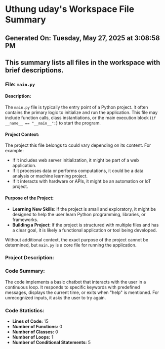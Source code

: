 # Uthung uday's Workspace File Summary
## Generated On: Tuesday, May 27, 2025 at 3:08:58 PM
This summary lists all files in the workspace with brief descriptions.
---
### File: `main.py`

#### Description:
The `main.py` file is typically the entry point of a Python project. It often contains the primary logic to initialize and run the application. This file may include function calls, class instantiations, or the main execution block (`if __name__ == "__main__":`) to start the program.

#### Project Context:
The project this file belongs to could vary depending on its content. For example:
- If it includes web server initialization, it might be part of a web application.
- If it processes data or performs computations, it could be a data analysis or machine learning project.
- If it interacts with hardware or APIs, it might be an automation or IoT project.

#### Purpose of the Project:
- **Learning New Skills**: If the project is small and exploratory, it might be designed to help the user learn Python programming, libraries, or frameworks.
- **Building a Project**: If the project is structured with multiple files and has a clear goal, it is likely a functional application or tool being developed.

Without additional context, the exact purpose of the project cannot be determined, but `main.py` is a core file for running the application. 
### Project Description:
 ### Code Summary:
The code implements a basic chatbot that interacts with the user in a continuous loop. It responds to specific keywords with predefined messages, displays the current time, or exits when "help" is mentioned. For unrecognized inputs, it asks the user to try again.

### Code Statistics:
- **Lines of Code:** 15  
- **Number of Functions:** 0  
- **Number of Classes:** 0  
- **Number of Loops:** 1  
- **Number of Conditional Statements:** 5
